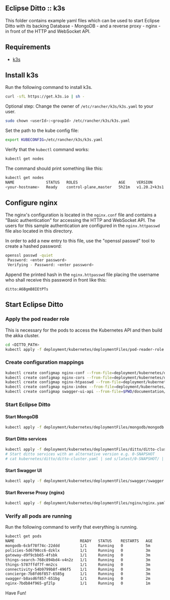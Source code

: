 ## Eclipse Ditto :: k3s

This folder contains example yaml files which can be used to start Eclipse Ditto 
with its backing Database - MongoDB - and a reverse proxy - nginx - in front of the HTTP and WebSocket API.

## Requirements
* [k3s](https://rancher.com/docs/k3s/latest/en/)

## Install k3s
Run the following command to install k3s. 
```bash
curl -sfL https://get.k3s.io | sh -
```

Optional step: Change the owner of `/etc/rancher/k3s/k3s.yaml` to your user.
```bash
sudo chown <userId>:<groupId> /etc/rancher/k3s/k3s.yaml
```

Set the path to the kube config file:
```bash
export KUBECONFIG=/etc/rancher/k3s/k3s.yaml
```

Verify that the `kubectl` command works:
```bash
kubectl get nodes
```
The command should print something like this:
```bash
kubectl get nodes
NAME              STATUS   ROLES                  AGE     VERSION
<your-hostname>   Ready    control-plane,master   5h21m   v1.20.2+k3s1
```

## Configure nginx
The nginx's configuration is located in the `nginx.conf` file and contains a "Basic authentication"
for accessing the HTTP and WebSocket API. The users for this sample authentication are configured
in the `nginx.httpasswd` file also located in this directory.

In order to add a new entry to this file, use the "openssl passwd" tool to create a hashed password:
```bash
openssl passwd -quiet
 Password: <enter password>
 Verifying - Password: <enter password>
```

Append the printed hash in the `nginx.httpasswd` file placing the username who shall receive this
password in front like this:
```
ditto:A6BgmB8IEtPTs
```

## Start Eclipse Ditto

### Apply the pod reader role 
This is necessary for the pods to access the Kubernetes API and then build the akka cluster.
```bash
cd <DITTO_PATH>
kubectl apply -f deployment/kubernetes/deploymentFiles/pod-reader-role.yaml
```

### Create configuration mappings
```bash
kubectl create configmap nginx-conf --from-file=deployment/kubernetes/deploymentFiles/nginx/nginx.conf
kubectl create configmap nginx-cors --from-file=deployment/kubernetes/deploymentFiles/nginx/nginx-cors.conf
kubectl create configmap nginx-htpasswd --from-file=deployment/kubernetes/deploymentFiles/nginx/nginx.htpasswd
kubectl create configmap nginx-index --from-file=deployment/kubernetes/deploymentFiles/nginx/index.html
kubectl create configmap swagger-ui-api --from-file=$PWD/documentation/src/main/resources/openapi
```

### Start Eclipse Ditto

#### Start MongoDB
```bash
kubectl apply -f deployment/kubernetes/deploymentFiles/mongodb/mongodb.yaml
```

#### Start Ditto services
```bash
kubectl apply -f deployment/kubernetes/deploymentFiles/ditto/ditto-cluster.yaml
# Start ditto services with an alternative version e.g. 0-SNAPSHOT
# cat kubernetes/ditto/ditto-cluster.yaml | sed s/latest/0-SNAPSHOT/ | kubectl apply -f -
```

#### Start Swagger UI
```bash
kubectl apply -f deployment/kubernetes/deploymentFiles/swagger/swagger.yaml
```

#### Start Reverse Proxy (nginx)
```bash
kubectl apply -f deployment/kubernetes/deploymentFiles/nginx/nginx.yaml
```

### Verify all pods are running
Run the following command to verify that everything is running.

```bash
kubectl get pods
NAME                             READY   STATUS    RESTARTS   AGE
mongodb-6cbf78f74c-22ddd         1/1     Running   0          5m
policies-5d6798cc6-dzklx         1/1     Running   0          3m
gateway-d9f9cbb65-4fsbk          1/1     Running   0          3m
things-search-768c894bd4-v4n2z   1/1     Running   0          3m
things-5787ffdf7f-mn2cs          1/1     Running   0          3m
connectivity-54b9799b8f-496f5    1/1     Running   0          3m
concierge-7b8fd6f857-6585g       1/1     Running   0          3m
swagger-b8asd6f857-651bg         1/1     Running   0          2m
nginx-7bdb84f965-gf2lp           1/1     Running   0          1m
```


Have Fun!
